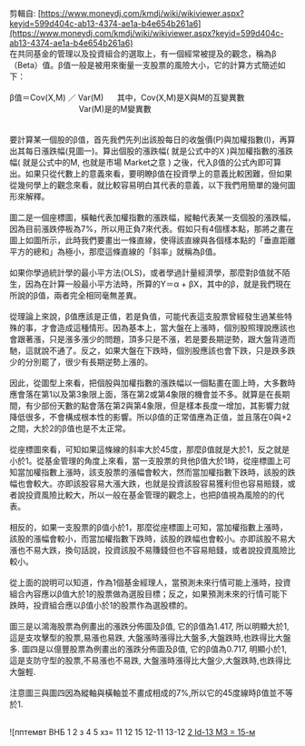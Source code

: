 剪輯自: [https://www.moneydj.com/kmdj/wiki/wikiviewer.aspx?keyid=599d404c-ab13-4374-ae1a-b4e654b261a6](https://www.moneydj.com/kmdj/wiki/wikiviewer.aspx?keyid=599d404c-ab13-4374-ae1a-b4e654b261a6)  
在共同基金的管理以及投資組合的選取上，有一個經常被提及的觀念，稱為β（Beta）值。β值一般是被用來衡量一支股票的風險大小，它的計算方式簡述如下：   
   
β值＝Cov(X,M) ／ Var(M)      其中，Cov(X,M)是X與M的互變異數  
                               Var(M)是的M變異數  
    
   
要計算某一個股的β值，首先我們先列出該股每日的收盤價(P)與加權指數(I)，再算出其每日漲跌幅(見圖一)。算出個股的漲跌幅( 就是公式中的X )與加權指數的漲跌幅( 就是公式中的M, 也就是巿場 Market之意 ) 之後，代入β值的公式內即可算出。如果只從代數上的意義來看，要明瞭β值在投資學上的意義比較困難，但如果從幾何學上的觀念來看，就比較容易明白其代表的意義，以下我們用簡單的幾何圖形來解釋。  
   
圖二是一個座標圖，橫軸代表加權指數的漲跌幅，縱軸代表某一支個股的漲跌幅，因為目前漲跌停板為7%，所以用正負7來代表。假如只有4個樣本點，那將之畫在圖上如圖所示，此時我們要畫出一條直線，使得該直線與各個樣本點的「垂直距離平方的總和」為極小，那麼這條直線的「斜率」就稱為β值。  
    
如果你學過統計學的最小平方法(OLS)，或者學過計量經濟學，那麼對β值就不陌生，因為在計算一般最小平方法時，所算的Y＝α + βX，其中的β，就是我們現在所說的β值，兩者完全相同毫無差異。  
    
從理論上來說，β值應該是正值，若是負值，可能代表這支股票曾經發生過某些特殊的事，才會造成這種情形。因為基本上，當大盤在上漲時，個別股照理說應該也會跟著漲，只是漲多漲少的問題，頂多只是不漲，若是要長期逆勢，跟大盤背道而馳，這就說不通了。反之，如果大盤在下跌時，個別股應該也會下跌，只是跌多跌少的分別罷了，很少有長期逆勢上漲的。  
    
因此，從圖型上來看，把個股與加權指數的漲跌幅以一個點畫在圖上時，大多數時應會落在第1以及第3象限上面，落在第2或第4象限的機會並不多。就算是在長期間，有少部份天數的點會落在第2與第4象限，但是樣本長度一增加，其影響力就降低很多，不會構成根本性的影響。所以β值的正常值應為正值，並且落在0與+2之間，大於2的β值也是不太正常。  
    
從座標圖來看，可知如果這條線的斜率大於45度，那麼β值就是大於1，反之就是小於1。從基金管理的角度上來看，當一支股票的貝他β值大於1時，從座標圖上可知當加權指數上漲時，該支股票的漲幅會較大，然而當加權指數下跌時，該股的跌幅也會較大。亦即該股容易大漲大跌，也就是投資該股容易獲利但也容易賠錢，或者說投資風險比較大，所以一般在基金管理的觀念上，也把β值視為風險的的代表。  
   
相反的，如果一支股票的β值小於1，那麼從座標圖上可知，當加權指數上漲時，該股的漲幅會較小，而當加權指數下跌時，該股的跌幅也會較小。亦即該股不易大漲也不易大跌，換句話說，投資該股不易賺錢但也不容易賠錢，或者說投資風險比較小。  
   
從上面的說明可以知道，作為1個基金經理人，當預測未來行情可能上漲時，投資組合內容應以β值大於1的股票做為選股目標；反之，如果預測未來的行情可能下跌時，投資組合應以β值小於1的股票作為選股標的。  
   
圖三是以鴻海股票為例畫出的漲跌分佈圖及β值, 它的β值為1.417, 所以明顯大於1, 這是支攻擊型的股票,易漲也易跌, 大盤漲時漲得比大盤多,大盤跌時,也跌得比大盤多. 圖四是以億豐股票為例畫出的漲跌分佈圖及β值, 它的β值為0.717, 明顯小於1, 這是支防守型的股票,不易漲也不易跌, 大盤漲時漲得比大盤少,大盤跌時,也跌得比大盤輕.  
   
注意圖三與圖四因為縱軸與橫軸並不畫成相成的7%,所以它的45度線時β值並不等於1.  
 

![пптемвт 
ВНБ 
1 
2 
з 
4 
5 
хз= 
11 
12 
15 
12-11 
13-12 
[2 
Id-13 
МЗ = 
15-м ](https://graph.microsoft.com/v1.0/users('ishowhand@hotmail.com')/onenote/resources/0-892b7dcb052aa74dbd1dfbe35b5e2fa9!1-C1AE323B9CE27B28!65752/$value)
